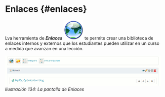 # Enlaces {#enlaces}

Lva herramienta de _**Enlaces**_ ![](../assets/graphics217.png) te permite crear una biblioteca de enlaces internos y externos que los estudiantes pueden utilizar en un curso a medida que avanzan en una lección.

![](../assets/graficos115.png)*Ilustración 134: La pantalla de Enlaces*